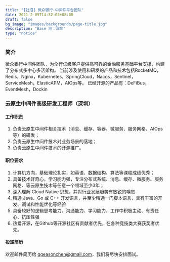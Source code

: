 ```yaml
---
title: "[社招] 微众银行-中间件平台团队"
date: 2021-2-09T14:52:03+08:00
draft: false
bg_image: "images/backgrounds/page-title.jpg"
description: "Base 地：深圳"
type: "notice"
---
```


### 简介

微众银行中间件团队，为全行亿级客户提供高可靠的金融服务基础平台支撑，构建了分布式多中心多活架构。
当前涉及使用和研发的产品和技术包括RocketMQ，Redis，Nginx，Kubernetes，SpringCloud，Nacos，Sentinel，ServiceMesh，ElasticAPM，AIOps等。
已经开源的产品有：DeFiBus，EventMesh，Dockin

### 云原生中间件高级研发工程师（深圳）

#### 工作职责

1. 负责云原生中间件相关技术（消息、缓存、容器、微服务、服务网格、AIOps等）的研发；
2. 负责云原生中间件技术对业务场景的落地；
3. 负责云原生中间件技术的开源推广。

#### 职位要求

1.  计算机方向，基础理论扎实，如英语、数据结构、算法等课程成绩优秀；
2.  具备技术好奇心，学习能力强，专注分布式系统、消息、缓存、微服务、服务网格、等云原生技木等任意一个领域至少3年；
3.  深入理解 Cloud Native 思想，并对行业发展趋势有敏锐的嗅觉
4.  精通 Java、Go 或 C++ 开发语言，并至少精通一门脚本语言，具有丰富的开发、调试和性能优化等经验
5.  具备较好的逻辑思考能力、沟通能力、学习能力，工作中积极主动、有责任心、抗压性强
6.  热爱开源，在Github等开源社区有贡献者优先，在各种竞技类大赛获奖者优先。


#### 投递简历

欢迎邮件简历给 qqeasonchen@gmail.com，我们将尽快安排面试。
